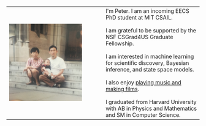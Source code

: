 # 


<table rules=none>
  <tr>
    <td style='width: 50%'>
        <img src="/images/about/baby.jpg" style='width: 80%'>
    </td>
    <td style='width: 50%'>
        I'm Peter. I am an incoming EECS PhD student at MIT CSAIL. <br><br>
        I am grateful to be supported by the NSF CSGrad4US Graduate Fellowship. <br><br>
        <!-- I currently work as a Research Professional at the <a href="https://www.chicagobooth.edu/research/center-for-applied-artificial-intelligence/about">Center for Applied AI</a> with Professor Sendhil Mullainathan. <br><br> -->
        I am interested in machine learning for scientific discovery, Bayesian inference, and state space models. <br><br>
        I also enjoy <a href="https://www.youtube.com/channel/UCYSBM54glGczLVWIQHzHmHw">playing music and making films</a>. <br><br>
        I graduated from Harvard University with AB in Physics and Mathematics and SM in Computer Science.
    </td>
  </tr>
 </table> 

